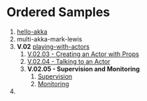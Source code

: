 
# Ordered Samples

1. [hello-akka](hello-akka/src/main/scala/HelloAkkaScala.scala)
2. multi-akka-mark-lewis
3. **V.02** [playing-with-actors](playing-with-actors/src/main/scala/)
    1. [V.02.03 - Creating an Actor with Props](playing-with-actors/src/main/scala/ActorCreation.scala)
    2. [V.02.04 - Talking to an Actor](laying-with-actors/src/main/scala/TalkToActor.scala)
    3. **V.02.05 - Supervision and Monitoring**
        1. [Supervision](laying-with-actors/src/main/scala/Supervision.scala)
        2. [Monitoring](laying-with-actors/src/main/scala/Monitoring.scala)
4. 